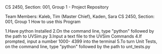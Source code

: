 CS 2450, Section: 001, Group 1 - Project Repository

Team Members: Kaleb, Tim (Master Chief), Kaden, Sara
CS 2450, Section: 001, Group 1 How to use this Program

1.Have python Installed
2.On the command line, type "python" followed by the path to UVSim.py
3.Input a text file to the UVSim Commands
4.If prompted, input a number 1000- 4399 into the terminal
5.To turn Unit Tests, on the command line, type "python" followed by the path to unt_tests.py
